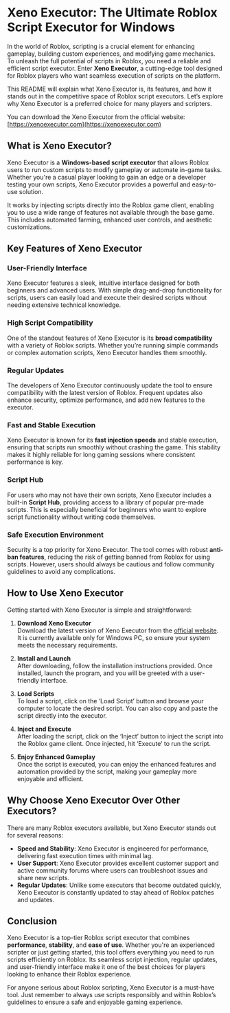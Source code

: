 # Xeno Executor: The Ultimate Roblox Script Executor for Windows

In the world of Roblox, scripting is a crucial element for enhancing gameplay, building custom experiences, and modifying game mechanics. To unleash the full potential of scripts in Roblox, you need a reliable and efficient script executor. Enter **Xeno Executor**, a cutting-edge tool designed for Roblox players who want seamless execution of scripts on the platform.

This README will explain what Xeno Executor is, its features, and how it stands out in the competitive space of Roblox script executors. Let’s explore why Xeno Executor is a preferred choice for many players and scripters.

You can download the Xeno Executor from the official website: [https://xenoexecutor.com](https://xenoexecutor.com)

## What is Xeno Executor?

Xeno Executor is a **Windows-based script executor** that allows Roblox users to run custom scripts to modify gameplay or automate in-game tasks. Whether you're a casual player looking to gain an edge or a developer testing your own scripts, Xeno Executor provides a powerful and easy-to-use solution.

It works by injecting scripts directly into the Roblox game client, enabling you to use a wide range of features not available through the base game. This includes automated farming, enhanced user controls, and aesthetic customizations.

## Key Features of Xeno Executor

### User-Friendly Interface
Xeno Executor features a sleek, intuitive interface designed for both beginners and advanced users. With simple drag-and-drop functionality for scripts, users can easily load and execute their desired scripts without needing extensive technical knowledge.

### High Script Compatibility
One of the standout features of Xeno Executor is its **broad compatibility** with a variety of Roblox scripts. Whether you’re running simple commands or complex automation scripts, Xeno Executor handles them smoothly.

### Regular Updates
The developers of Xeno Executor continuously update the tool to ensure compatibility with the latest version of Roblox. Frequent updates also enhance security, optimize performance, and add new features to the executor.

### Fast and Stable Execution
Xeno Executor is known for its **fast injection speeds** and stable execution, ensuring that scripts run smoothly without crashing the game. This stability makes it highly reliable for long gaming sessions where consistent performance is key.

### Script Hub
For users who may not have their own scripts, Xeno Executor includes a built-in **Script Hub**, providing access to a library of popular pre-made scripts. This is especially beneficial for beginners who want to explore script functionality without writing code themselves.

### Safe Execution Environment
Security is a top priority for Xeno Executor. The tool comes with robust **anti-ban features**, reducing the risk of getting banned from Roblox for using scripts. However, users should always be cautious and follow community guidelines to avoid any complications.

## How to Use Xeno Executor

Getting started with Xeno Executor is simple and straightforward:

1. **Download Xeno Executor**  
   Download the latest version of Xeno Executor from the [official website](https://xenoexecutor.com). It is currently available only for Windows PC, so ensure your system meets the necessary requirements.

2. **Install and Launch**  
   After downloading, follow the installation instructions provided. Once installed, launch the program, and you will be greeted with a user-friendly interface.

3. **Load Scripts**  
   To load a script, click on the ‘Load Script’ button and browse your computer to locate the desired script. You can also copy and paste the script directly into the executor.

4. **Inject and Execute**  
   After loading the script, click on the ‘Inject’ button to inject the script into the Roblox game client. Once injected, hit ‘Execute’ to run the script.

5. **Enjoy Enhanced Gameplay**  
   Once the script is executed, you can enjoy the enhanced features and automation provided by the script, making your gameplay more enjoyable and efficient.

## Why Choose Xeno Executor Over Other Executors?

There are many Roblox executors available, but Xeno Executor stands out for several reasons:

- **Speed and Stability**: Xeno Executor is engineered for performance, delivering fast execution times with minimal lag.
- **User Support**: Xeno Executor provides excellent customer support and active community forums where users can troubleshoot issues and share new scripts.
- **Regular Updates**: Unlike some executors that become outdated quickly, Xeno Executor is constantly updated to stay ahead of Roblox patches and updates.

## Conclusion

Xeno Executor is a top-tier Roblox script executor that combines **performance**, **stability**, and **ease of use**. Whether you're an experienced scripter or just getting started, this tool offers everything you need to run scripts efficiently on Roblox. Its seamless script injection, regular updates, and user-friendly interface make it one of the best choices for players looking to enhance their Roblox experience.

For anyone serious about Roblox scripting, Xeno Executor is a must-have tool. Just remember to always use scripts responsibly and within Roblox’s guidelines to ensure a safe and enjoyable gaming experience.
